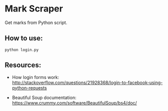 # Mark Scraper

Get marks from Python script.

## How to use:
```python login.py```<br/>

## Resources:

- How login forms work: http://stackoverflow.com/questions/21928368/login-to-facebook-using-python-requests

- Beautiful Soup documentation: https://www.crummy.com/software/BeautifulSoup/bs4/doc/
